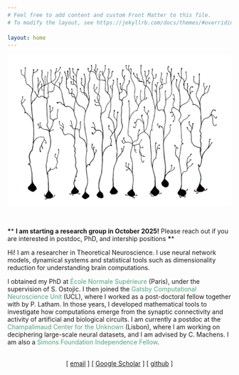 ```yaml
---
# Feel free to add content and custom Front Matter to this file.
# To modify the layout, see https://jekyllrb.com/docs/themes/#overriding-theme-defaults

layout: home
---
```


<p align="center">
<img src="artwork.gif"/>
</p>


<br>

**\**** **I am starting a research group in October 2025!** Please reach out if you are interested in postdoc, PhD, and intership positions **\****

Hi! I am a researcher in Theoretical Neuroscience. I use neural network models, dynamical systems and statistical tools such as dimensionality reduction for understanding brain computations.

I obtained my PhD at <font style="color: rgb(83,161,124)">École Normale Supérieure</font> (Paris), under the supervision of S. Ostojic.
I then joined the <font style="color: rgb(83,161,124)">Gatsby Computational Neuroscience Unit</font> (UCL), where I worked as a post-doctoral fellow together with by P. Latham. In those years, I developed mathematical tools to investigate how computations emerge from the synaptic connectivity and activity of artificial and biological circuits.
I am currently a postdoc at the <font style="color: rgb(83,161,124)">Champalimaud Center for the Unknown</font> (Lisbon), where I am working on deciphering large-scale neural datasets, and I am advised by C. Machens. I am also a <font style="color: rgb(83,161,124)">Simons Foundation Independence Fellow</font>.
<br><br>

<p align="center">
[ <a href="mailto:fran.mastrogiuseppe@gmail.com">email</a> ]  [ <a href="http://scholar.google.fr/citations?user=S5pLgmUAAAAJ&hl=en">Google Scholar</a> ]  [ <a href="https://github.com/fmastrogiuseppe">github</a> ]
</p>

